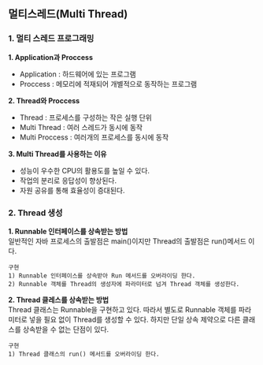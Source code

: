 ## 멀티스레드(Multi Thread)

### 1. 멀티 스레드 프로그래밍  
**1. Application과 Proccess**  
- Application : 하드웨어에 있는 프로그램  
- Proccess : 메모리에 적재되어 개별적으로 동작하는 프로그램  

**2. Thread와 Proccess**  
- Thread : 프로세스를 구성하는 작은 실행 단위  
- Multi Thread : 여러 스레드가 동시에 동작  
- Multi Proccess : 여러개의 프로세스를 동시에 동작  

**3. Multi Thread를 사용하는 이유**  
- 성능이 우수한 CPU의 활용도를 높일 수 있다.  
- 작업의 분리로 응답성이 향상된다.  
- 자원 공유를 통해 효율성이 증대된다.  

### 2. Thread 생성  
**1. Runnable 인터페이스를 상속받는 방법**  
일반적인 자바 프로세스의 출발점은 main()이지만 Thread의 출발점은 run()메서드 이다.

```
구현
1) Runnable 인터페이스를 상속받아 Run 메서드를 오버라이딩 한다.
2) Runnable 객체를 Thread의 생성자에 파라미터로 넘겨 Thread 객체를 생성한다.
```

**2. Thread 클레스를 상속받는 방법**  
Thread 클래스는 Runnable을 구현하고 있다. 따라서 별도로 Runnable 객체를 파라미터로 넣을 필요 없이 Thread를 생성할 수 있다.
하지만 단일 상속 제약으로 다른 클래스를 상속받을 수 없는 단점이 있다.

```
구현
1) Thread 클래스의 run() 메서드를 오버라이딩 한다.
```
